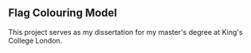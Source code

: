 ## Flag Colouring Model

This project serves as my dissertation for my master's degree at King's College London.

